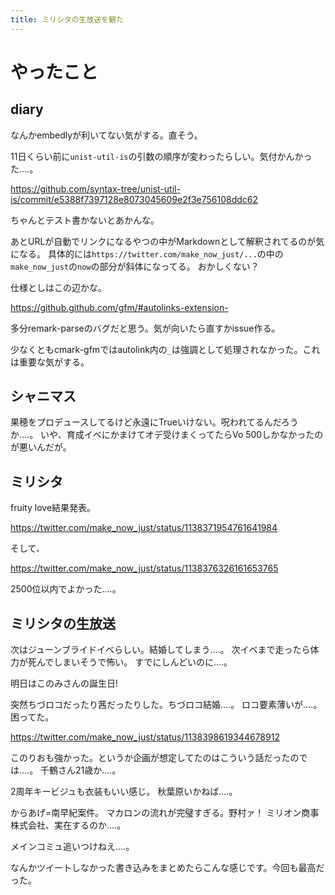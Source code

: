 ```yaml
---
title: ミリシタの生放送を観た
---
```


# やったこと

## diary

なんかembedlyが利いてない気がする。直そう。

11日くらい前に`unist-util-is`の引数の順序が変わったらしい。気付かんかった‥‥。

https://github.com/syntax-tree/unist-util-is/commit/e5388f7397128e8073045609e2f3e756108ddc62

ちゃんとテスト書かないとあかんな。

あとURLが自動でリンクになるやつの中がMarkdownとして解釈されてるのが気になる。
具体的には`https://twitter.com/make_now_just/...`の中の`make_now_just`の`now`の部分が斜体になってる。
おかしくない？

仕様としはこの辺かな。

https://github.github.com/gfm/#autolinks-extension-

多分remark-parseのバグだと思う。気が向いたら直すかissue作る。

少なくともcmark-gfmではautolink内の`_`は強調として処理されなかった。これは重要な気がする。

## シャニマス

果穂をプロデュースしてるけど永遠にTrueいけない。呪われてるんだろうか‥‥。
いや、育成イベにかまけてオデ受けまくってたらVo 500しかなかったのが悪いんだが。

## ミリシタ

fruity love結果発表。

<https://twitter.com/make_now_just/status/1138371954761641984>

そして、

<https://twitter.com/make_now_just/status/1138376326161653765>

2500位以内でよかった‥‥。

## ミリシタの生放送

次はジューンブライドイベらしい。結婚してしまう‥‥。
次イベまで走ったら体力が死んでしまいそうで怖い。
すでにしんどいのに‥‥。

明日はこのみさんの誕生日!

突然ちづロコだったり茜だったりした。ちづロコ結婚‥‥。
ロコ要素薄いが‥‥。
困ってた。

<https://twitter.com/make_now_just/status/1138398619344678912>

このりおも強かった。というか企画が想定してたのはこういう話だったのでは‥‥。
千鶴さん21歳か‥‥。

2周年キービジュも衣装もいい感じ。
秋葉原いかねば‥‥。

からあげ=南早紀案件。
マカロンの流れが完璧すぎる。野村ァ！
ミリオン商事株式会社、実在するのか‥‥。

メインコミュ追いつけねえ‥‥。

なんかツイートしなかった書き込みをまとめたらこんな感じです。今回も最高だった。
